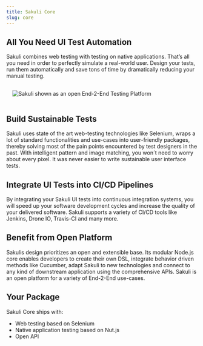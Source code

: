 ```yaml
---
title: Sakuli Core
slug: core
---
```


## All You Need UI Test Automation

Sakuli combines web testing with testing on native applications. That’s all you need in order to perfectly simulate a real-world user. Design your tests, run them automatically and save tons of time by dramatically reducing your manual testing.


<img src="/images/content/architecture.svg" alt="Sakuli shown as an open End-2-End Testing Platform" style="max-height: 400px; margin: 1rem" />


## Build Sustainable Tests

Sakuli uses state of the art web-testing technologies like Selenium, wraps a lot of standard functionalities and use-cases into user-friendly packages, thereby solving most of the pain points encountered by test designers in the past. With intelligent pattern and image matching, you won´t need to worry about every pixel. It was never easier to write sustainable user interface tests.

## Integrate UI Tests into CI/CD Pipelines

By integrating your Sakuli UI tests into continuous integration systems, you will speed up your software development cycles and increase the quality of your delivered software. Sakuli supports a variety of CI/CD tools like Jenkins, Drone IO, Travis-CI and many more.

## Benefit from Open Platform

Sakulis design prioritizes an open and extensible base. Its modular Node.js core enables developers to create their own DSL, integrate behavior driven methods like Cucumber, adapt Sakuli to new technologies and connect to any kind of downstream application using the comprehensive APIs. Sakuli is an open platform for a variety of End-2-End use-cases.

## Your Package

Sakuli Core ships with:

- Web testing based on Selenium
- Native application testing based on Nut.js
- Open API
